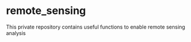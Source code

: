 # remote_sensing
This private repository contains useful functions to enable remote sensing analysis
